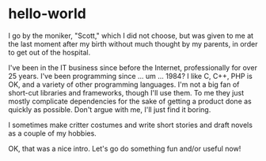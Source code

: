 # hello-world

I go by the moniker, "Scott," which I did not choose, but was given to me at the last moment after my birth without much thought by my parents, in order to get out of the hospital.

I've been in the IT business since before the Internet, professionally for over 25 years.  I've been programming since ... um ... 1984?  I like C, C++, PHP is OK, and a variety of other programming languages. I'm not a big fan of short-cut libraries and frameworks, though I'll use them.  To me they just mostly complicate dependencies for the sake of getting a product done as quickly as possible.  Don't argue with me, I'll just find it boring.

I sometimes make critter costumes and write short stories and draft novels as a couple of my hobbies.

OK, that was a nice intro.  Let's go do something fun and/or useful now!
